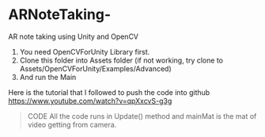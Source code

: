 # ARNoteTaking-
AR note taking using Unity and OpenCV 


1. You need OpenCVForUnity Library first.
2. Clone this folder into Assets folder (if not working, try clone to Assets/OpenCVForUnity/Examples/Advanced)
3. And run the Main 



Here is the tutorial that I followed to push the code into github
https://www.youtube.com/watch?v=qpXxcvS-g3g


> CODE
All the code runs in Update() method and mainMat is the mat of video getting from camera. 
